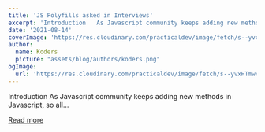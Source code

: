 ```yaml
---
title: 'JS Polyfills asked in Interviews'
excerpt: 'Introduction   As Javascript community keeps adding new methods in Javascript, so all...'
date: '2021-08-14'
coverImage: 'https://res.cloudinary.com/practicaldev/image/fetch/s--yvxHTmwH--/c_imagga_scale,f_auto,fl_progressive,h_420,q_auto,w_1000/https://dev-to-uploads.s3.amazonaws.com/uploads/articles/1gis12mzl8vk9dlosb74.png'
author:
  name: Koders
  picture: "assets/blog/authors/koders.png"
ogImage:
  url: 'https://res.cloudinary.com/practicaldev/image/fetch/s--yvxHTmwH--/c_imagga_scale,f_auto,fl_progressive,h_420,q_auto,w_1000/https://dev-to-uploads.s3.amazonaws.com/uploads/articles/1gis12mzl8vk9dlosb74.png'
---
```


Introduction   As Javascript community keeps adding new methods in Javascript, so all...

[Read more](https://dev.to/abhishekraj272/js-polyfills-asked-in-interviews-19b3)
